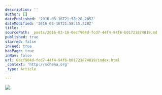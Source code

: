 ```yaml
---
description: ''
author: []
datePublished: '2016-03-16T21:58:28.205Z'
dateModified: '2016-03-16T21:58:15.320Z'
title: ''
sourcePath: _posts/2016-03-16-0ecf904d-fcd7-44f4-94f6-b01721874819.md
published: true
starred: false
inFeed: true
hasPage: true
inNav: false
url: 0ecf904d-fcd7-44f4-94f6-b01721874819/index.html
_context: 'http://schema.org'
_type: Article

---
```

![](https://the-grid-user-content.s3-us-west-2.amazonaws.com/3bcd5b66-5e5d-4f8c-9b61-1d288ad03943.png)